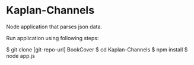 # Kaplan-Channels

Node application that parses json data.


Run application using following steps:

$ git clone [git-repo-url] BookCover
$ cd Kaplan-Channels
$ npm install
$ node app.js
